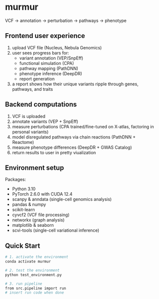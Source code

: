 # murmur

VCF → annotation → perturbation → pathways → phenotype


## Frontend user experience 
1. upload VCF file (Nucleus, Nebula Genomics)
2. user sees progress bars for:
    - variant annotation (VEP/SnpEff)
    - functional simulation (CPA)
    - pathway mapping (PathDNN)
    - phenotype inference (DeepDR)
    - report generation
3. a report shows how their unique variants ripple through genes, pathways, and traits


## Backend computations
1. VCF is uploaded
2. annotate variants (VEP + SnpEff)
3. measure perturbations (CPA trained/fine-tuned on X-atlas, factoring in personal variants)
4. model disregulated pathways via chain reactions (PathDNN + Reactome)
5. measure phenotype differences (DeepDR + GWAS Catalog)
6. return results to user in pretty viualization


## Environment setup
Packages:
- Python 3.10
- PyTorch 2.6.0 with CUDA 12.4
- scanpy & anndata (single-cell genomics analysis)
- pandas & numpy
- scikit-learn
- cyvcf2 (VCF file processing)
- networkx (graph analysis)
- matplotlib & seaborn
- scvi-tools (single-cell variational inference)

## Quick Start

```bash
# 1. activate the environment
conda activate murmur

# 2. test the environment
python test_environment.py

# 3. run pipeline
from src.pipeline import run
# insert run code when done
```